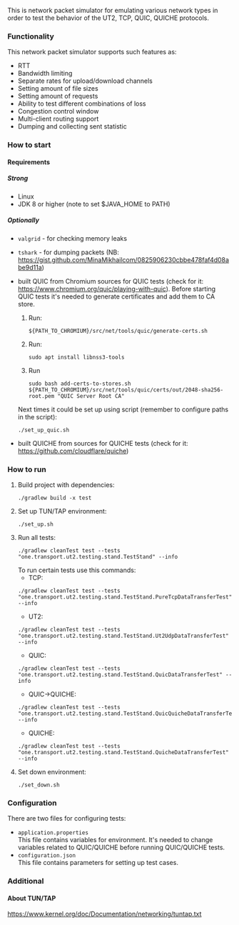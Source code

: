 This is network packet simulator for emulating various network types in order to test the behavior of the UT2, TCP, QUIC, QUICHE protocols.

### Functionality
This network packet simulator supports such features as:
* RTT
* Bandwidth limiting
* Separate rates for upload/download channels 
* Setting amount of file sizes
* Setting amount of requests
* Ability to test different combinations of loss 
* Congestion control window
* Multi-client routing support
* Dumping and collecting sent statistic 

### How to start 
#### Requirements
##### Strong
* Linux 
* JDK 8 or higher (note to set $JAVA_HOME to PATH)
##### Optionally
* `valgrid` - for checking memory leaks
* `tshark` - for dumping packets (NB: https://gist.github.com/MinaMikhailcom/0825906230cbbe478faf4d08abe9d11a)
* built QUIC from Chromium sources for QUIC tests (check for it: https://www.chromium.org/quic/playing-with-quic).
Before starting QUIC tests it's needed to generate certificates and add them to CA store.
    1. Run:
        ```
        ${PATH_TO_CHROMIUM}/src/net/tools/quic/generate-certs.sh
        ```
    2. Run:
        ```
        sudo apt install libnss3-tools
        ```
    3. Run
        ```
       sudo bash add-certs-to-stores.sh ${PATH_TO_CHROMIUM}/src/net/tools/quic/certs/out/2048-sha256-root.pem "QUIC Server Root CA"
        ``` 
       
    Next times it could be set up using script (remember to configure paths in the script):
    ```
    ./set_up_quic.sh
    ```
* built QUICHE from sources for QUICHE tests (check for it: https://github.com/cloudflare/quiche)

### How to run
1. Build project with dependencies:
    ```shell script
    ./gradlew build -x test 
    ```
2. Set up TUN/TAP environment:
    ```
    ./set_up.sh
    ```
3. Run all tests:
    ```
    ./gradlew cleanTest test --tests "one.transport.ut2.testing.stand.TestStand" --info
    ```
    To run certain tests use this commands:  
    * TCP:
    ```
    ./gradlew cleanTest test --tests "one.transport.ut2.testing.stand.TestStand.PureTcpDataTransferTest" --info
    ```
    * UT2:
    ```
    ./gradlew cleanTest test --tests "one.transport.ut2.testing.stand.TestStand.Ut2UdpDataTransferTest" --info
    ```
    * QUIC:
    ```
    ./gradlew cleanTest test --tests "one.transport.ut2.testing.stand.TestStand.QuicDataTransferTest" --info
    ```
   * QUIC->QUICHE:
    ```
    ./gradlew cleanTest test --tests "one.transport.ut2.testing.stand.TestStand.QuicQuicheDataTransferTest" --info
    ```
   * QUICHE:
    ```
    ./gradlew cleanTest test --tests "one.transport.ut2.testing.stand.TestStand.QuicheDataTransferTest" --info
    ```
4. Set down environment:
    ```
    ./set_down.sh
    ```

### Configuration
There are two files for configuring tests:
* `application.properties`  
    This file contains variables for environment. It's needed to change variables related to QUIC/QUICHE before running QUIC/QUICHE tests.
* `configuration.json`  
    This file contains parameters for setting up test cases.

### Additional
#### About TUN/TAP
https://www.kernel.org/doc/Documentation/networking/tuntap.txt

